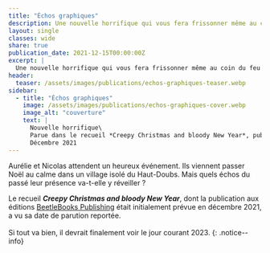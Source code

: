 ```yaml
---
title: "Échos graphiques"
description: Une nouvelle horrifique qui vous fera frissonner même au coin du feu ! Parue en décembre 2021 dans le recueil Creepy Christmas and bloody New Year, aux éditions BeetleBooks Publishing
layout: single
classes: wide
share: true
publication_date: 2021-12-15T00:00:00Z
excerpt: |
  Une nouvelle horrifique qui vous fera frissonner même au coin du feu !
header:
  teaser: /assets/images/publications/echos-graphiques-teaser.webp
sidebar:
  - title: "Échos graphiques"
    image: /assets/images/publications/echos-graphiques-cover.webp
    image_alt: "couverture"
    text: |
      Nouvelle horrifique\
      Parue dans le recueil *Creepy Christmas and bloody New Year*, publié aux éditions BeetleBooks Publishing\
      Décembre 2021
---
```


Aurélie et Nicolas attendent un heureux événement. Ils viennent passer Noël au calme dans un village isolé du Haut-Doubs. Mais quels échos du passé leur présence va-t-elle y réveiller ?

Le recueil ***Creepy Christmas and bloody New Year***, dont la publication aux éditions <a href="https://www.instagram.com/beetlebooks_publishing/" target="_blank">BeetleBooks Publishing</a> était initialement prévue en décembre 2021, a vu sa date de parution reportée.<br><br>
Si tout va bien, il devrait finalement voir le jour courant 2023.
{: .notice--info}